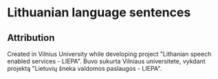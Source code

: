 # Lithuanian language sentences

## Attribution
Created in Vilnius University while developing project "Lithanian speech enabled services - LIEPA".
Buvo sukurta Vilniaus universitete, vykdant projektą "Lietuvių šneka valdomos paslaugos - LIEPA".

